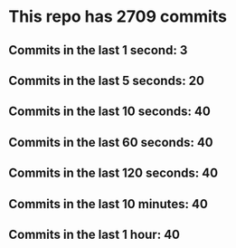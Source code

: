 # This repo has 2709 commits

## Commits in the last 1 second: 3
## Commits in the last 5 seconds: 20
## Commits in the last 10 seconds: 40
## Commits in the last 60 seconds: 40
## Commits in the last 120 seconds: 40
## Commits in the last 10 minutes: 40
## Commits in the last 1 hour: 40
